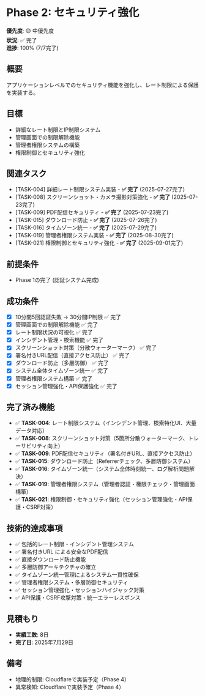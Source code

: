 # Phase 2: セキュリティ強化

**優先度**: 🟡 中優先度  
**状況**: ✅ 完了  
**進捗**: 100% (7/7完了)

## 概要
アプリケーションレベルでのセキュリティ機能を強化し、レート制限による保護を実装する。

## 目標
- 詳細なレート制限とIP制限システム
- 管理画面での制限解除機能
- 管理者権限システムの構築
- 権限制御とセキュリティ強化

## 関連タスク
- [TASK-004] 詳細レート制限システム実装 - **✅ 完了** (2025-07-27完了)
- [TASK-008] スクリーンショット・カメラ撮影対策強化 - **✅ 完了** (2025-07-23完了)
- [TASK-009] PDF配信セキュリティ - **✅ 完了** (2025-07-23完了)
- [TASK-015] ダウンロード防止 - **✅ 完了** (2025-07-26完了)
- [TASK-016] タイムゾーン統一 - **✅ 完了** (2025-07-29完了)
- [TASK-019] 管理者権限システム実装 - **✅ 完了** (2025-08-30完了)
- [TASK-021] 権限制御とセキュリティ強化 - **✅ 完了** (2025-09-01完了)

## 前提条件
- Phase 1の完了 (認証システム完成)

## 成功条件
- [x] 10分間5回認証失敗 → 30分間IP制限 ✅ 完了
- [x] 管理画面での制限解除機能 ✅ 完了
- [x] レート制限状況の可視化 ✅ 完了
- [x] インシデント管理・検索機能 ✅ 完了
- [x] スクリーンショット対策（分散ウォーターマーク） ✅ 完了
- [x] 署名付きURL配信（直接アクセス防止） ✅ 完了
- [x] ダウンロード防止（多層防御） ✅ 完了
- [x] システム全体タイムゾーン統一 ✅ 完了
- [x] 管理者権限システム構築 ✅ 完了
- [x] セッション管理強化・API保護強化 ✅ 完了

## 完了済み機能
- ✅ **TASK-004**: レート制限システム（インシデント管理、検索特化UI、大量データ対応）
- ✅ **TASK-008**: スクリーンショット対策（5箇所分散ウォーターマーク、トレーサビリティ向上）
- ✅ **TASK-009**: PDF配信セキュリティ（署名付きURL、直接アクセス防止）
- ✅ **TASK-015**: ダウンロード防止（Referrerチェック、多層防御システム）
- ✅ **TASK-016**: タイムゾーン統一（システム全体時刻統一、ログ解析問題解決）
- ✅ **TASK-019**: 管理者権限システム（管理者認証・権限チェック・管理画面構築）
- ✅ **TASK-021**: 権限制御・セキュリティ強化（セッション管理強化・API保護・CSRF対策）

## 技術的達成事項
- ✅ 包括的レート制限・インシデント管理システム
- ✅ 署名付きURL による安全なPDF配信
- ✅ 直接ダウンロード防止機能
- ✅ 多層防御アーキテクチャの確立
- ✅ タイムゾーン統一管理によるシステム一貫性確保
- ✅ 管理者権限システム・多層防御セキュリティ
- ✅ セッション管理強化・セッションハイジャック対策
- ✅ API保護・CSRF攻撃対策・統一エラーレスポンス

## 見積もり
- **実績工数**: 8日
- **完了日**: 2025年7月29日

## 備考
- 地理的制限: Cloudflareで実装予定（Phase 4）
- 異常検知: Cloudflareで実装予定（Phase 4）
